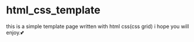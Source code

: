 # html_css_template
this is a simple template page written with html css(css grid) i hope you will enjoy.💕
